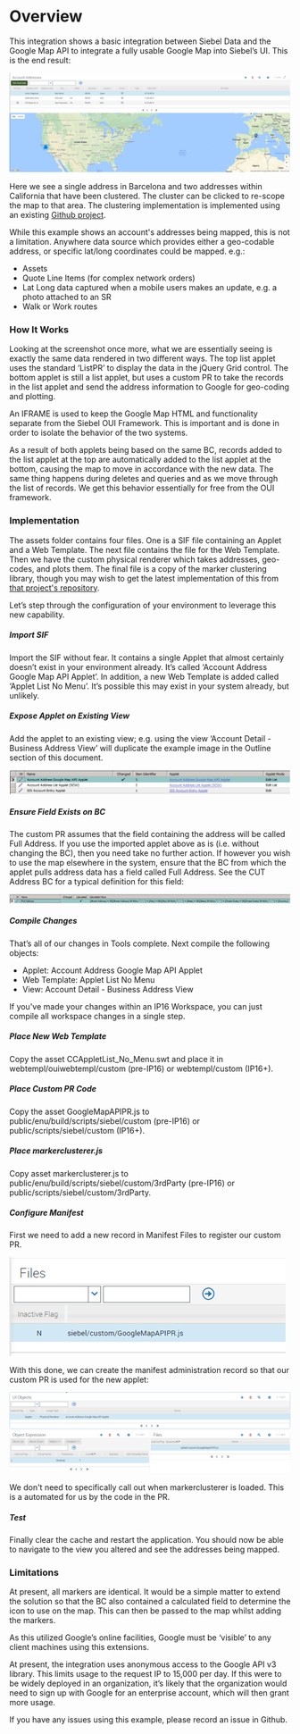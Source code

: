 # Overview

This integration shows a basic integration between Siebel Data and the Google Map API to integrate a
fully usable Google Map into Siebel’s UI. This is the end result:

![](docimages/googlemapintegration.png)

Here we see a single address in Barcelona and two addresses within California that have been clustered. The cluster can be clicked to re-scope the map to that area. The clustering implementation is implemented using an existing [Github project](https://github.com/googlemaps/js-marker-clusterer).

While this example shows an account's addresses being mapped, this is not a limitation. Anywhere data source which provides either a geo-codable address, or specific lat/long coordinates could be mapped. e.g.:

- Assets
- Quote Line Items (for complex network orders)
- Lat Long data captured when a mobile users makes an update, e.g. a photo attached to an SR
- Walk or Work routes

### How It Works

Looking at the screenshot once more, what we are essentially seeing is exactly the same data rendered
in two different ways. The top list applet uses the standard ‘ListPR’ to display the data in the jQuery Grid
control. The bottom applet is still a list applet, but uses a custom PR to take the records in the list applet
and send the address information to Google for geo-coding and plotting.

An IFRAME is used to keep the Google Map HTML and functionality separate from the Siebel OUI
Framework. This is important and is done in order to isolate the behavior of the two systems.

As a result of both applets being based on the same BC, records added to the list applet at the top are
automatically added to the list applet at the bottom, causing the map to move in accordance with the
new data. The same thing happens during deletes and queries and as we move through the list of
records. We get this behavior essentially for free from the OUI framework.

### Implementation

The assets folder contains four files. One is a SIF file containing an Applet and a Web Template. The next file contains the file for the Web Template. Then we have the custom physical renderer which takes addresses, geo-codes, and plots them. The final file is a copy of the marker clustering library, though you may wish to get the latest implementation of this from [that project's repository](https://github.com/googlemaps/js-marker-clusterer).

Let’s step through the configuration of your environment to leverage this new capability.

##### Import SIF

Import the SIF without fear. It contains a single Applet that almost certainly doesn’t exist in your environment already. It’s called ‘Account Address Google Map API Applet’. In addition, a new Web Template is added called ‘Applet List No Menu’. It’s possible this may exist in your system already, but unlikely.

##### Expose Applet on Existing View

Add the applet to an existing view; e.g. using the view ‘Account Detail - Business Address View’ will
duplicate the example image in the Outline section of this document.

![](docimages/viewconfig.png)

##### Ensure Field Exists on BC

The custom PR assumes that the field containing the address will be called Full Address. If you use the imported applet above as is (i.e. without changing the BC), then you need take no further action. If however you wish to use the map elsewhere in the system, ensure that the BC from which the applet pulls address data has a field called Full Address. See the CUT Address BC for a typical definition for this field:

![](docimages/fieldconfig.png)

##### Compile Changes

That’s all of our changes in Tools complete. Next compile the following objects:

- Applet: Account Address Google Map API Applet
- Web Template: Applet List No Menu
- View: Account Detail - Business Address View

If you've made your changes within an IP16 Workspace, you can just compile all workspace changes in a single step.

##### Place New Web Template

Copy the asset CCAppletList_No_Menu.swt and place it in webtempl/ouiwebtempl/custom (pre-IP16) or webtempl/custom (IP16+).

##### Place Custom PR Code

Copy the asset GoogleMapAPIPR.js to public/enu/build/scripts/siebel/custom (pre-IP16) or public/scripts/siebel/custom (IP16+).

##### Place markerclusterer.js

Copy asset markerclusterer.js to public/enu/build/scripts/siebel/custom/3rdParty (pre-IP16) or public/scripts/siebel/custom/3rdParty.

##### Configure Manifest

First we need to add a new record in Manifest Files to register our custom PR.

![](docimages/manifestfiles.png)

With this done, we can create the manifest administration record so that our custom PR is used for the new applet:

![](docimages/manifestadmin.png)

We don't need to specifically call out when markerclusterer is loaded. This is a automated for us by the code in the PR.

##### Test

Finally clear the cache and restart the application. You should now be able to navigate to the view you
altered and see the addresses being mapped.

### Limitations

At present, all markers are identical. It would be a simple matter to extend the solution so that the BC
also contained a calculated field to determine the icon to use on the map. This can then be passed to
the map whilst adding the markers.

As this utilized Google’s online facilities, Google must be ‘visible’ to any client machines using this
extensions.

At present, the integration uses anonymous access to the Google API v3 library. This limits usage to the
request IP to 15,000 per day. If this were to be widely deployed in an organization, it’s likely that the
organization would need to sign up with Google for an enterprise account, which will then grant more usage.

If you have any issues using this example, please record an issue in Github.